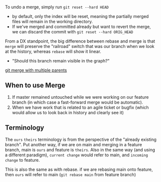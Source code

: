 
To undo a merge, simply run `git reset --hard HEAD`
- by default, only the index will be reset, meaning the partially merged files will remain in the working directory.
- If we've merged and committed already but want to revert the merge, we can discard the commit with `git reset --hard ORIG_HEAD`

From a DX standpoint, the big difference between rebase and merge is that `merge` will preserve the "railroad" switch that was our branch when we look at the history, whereas `rebase` will show it linear.
- "Should this branch remain visible in the graph?"

[git merge with multiple parents](https://softwareengineering.stackexchange.com/questions/314215/can-a-git-commit-have-more-than-2-parents)

## When to use Merge
1. If master remained untouched while we were working on our feature branch (in which case a fast-forward merge would be automatic).
2. When we have work that is related to an agile ticket or bugfix (which would allow us to look back in history and clearly see it)

## Terminology
The `ours` `theirs` terminology is from the perspective of the "already existing branch". Put another way, if we are on main and merging in a feature branch, main is `ours` and feature is `theirs`. Also in the same way (and using a different paradigm), `current change` would refer to main, and `incoming change` to feature.

This is also the same as with rebase. if we are rebasing main onto feature, then `ours` will refer to main (`git rebase main` from feature branch)
